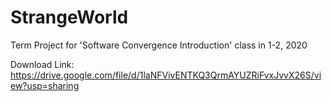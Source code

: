 # StrangeWorld
Term Project for 'Software Convergence Introduction' class in 1-2, 2020

Download Link:
https://drive.google.com/file/d/1laNFVivENTKQ3QrmAYUZRiFvxJvvX26S/view?usp=sharing
